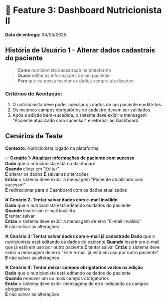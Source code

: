 # 📌 Feature 3: Dashboard Nutricionista II
**Data de entrega:** 04/05/2025

## História de Usuário 1 - Alterar dados cadastrais do paciente
> **Como** nutricionista cadastrado na plataforma  
> **Quero** editar as informações de um paciente  
> **Para** que eu possa manter os dados sempre atualizados  

### Critérios de Aceitação:
1. O nutricionista deve poder acessar os dados de um paciente e editá-los.
2. Os mesmos campos obrigatórios do cadastro devem ser validados.
3. Após a edição bem-sucedida, o sistema deve exibir a mensagem "Paciente atualizado com sucesso!" e retornar ao Dashboard.

## Cenários de Teste
**Contexto:** Nutricionista logado na plataforma

✅ **Cenário 1: Atualizar informações de paciente com sucesso**  
**Dado** que o nutricionista está no dashboard  
**Quando** clicar em "Editar"  
**E** alterar os dados
**E** salvar as alterações  
**Então** o sistema deve exibir a mensagem "Paciente atualizado com sucesso!"  
**E** redirecionar para o Dashboard com os dados atualizados

❌ **Cenário 2: Tentar salvar dados com e-mail inválido**  
**Dado** que o nutricionista está editando os dados do paciente  
**Quando** inserir um e-mail inválido  
**E** tentar salvar  
**Então** o sistema deve exibir a mensagem de erro "E-mail inválido"  
**E** não salvar as alterações

❌ **Cenário 3: Tentar salvar dados com e-mail já cadastrado**
**Dado** que o nutricionista está editando os dados do paciente
**Quando** inserir um e-mail que já está em uso por outro paciente
**E** tentar salvar
**Então** o sistema deve exibir a mensagem de erro "Este e-mail já está em uso por outro paciente"
**E** não salvar as alterações

❌ **Cenário 4: Tentar deixar campos obrigatórios vazios na edição**  
**Dado** que o nutricionista está editando os dados do paciente  
**Quando** remover um ou mais campos obrigatórios  
**Então** o sistema deve exibir mensagens de erro indicando os campos obrigatórios  
**E** não salvar as alterações
